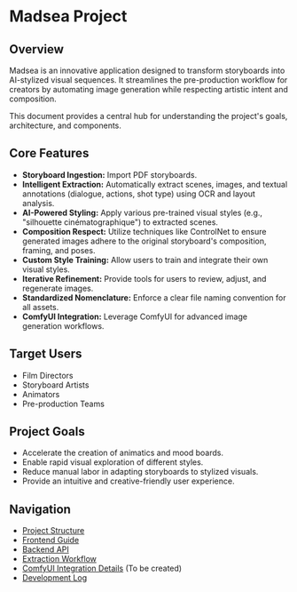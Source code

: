 # Madsea Project

## Overview

Madsea is an innovative application designed to transform storyboards into AI-stylized visual sequences. It streamlines the pre-production workflow for creators by automating image generation while respecting artistic intent and composition.

This document provides a central hub for understanding the project's goals, architecture, and components.

## Core Features

- **Storyboard Ingestion:** Import PDF storyboards.
- **Intelligent Extraction:** Automatically extract scenes, images, and textual annotations (dialogue, actions, shot type) using OCR and layout analysis.
- **AI-Powered Styling:** Apply various pre-trained visual styles (e.g., "silhouette cinématographique") to extracted scenes.
- **Composition Respect:** Utilize techniques like ControlNet to ensure generated images adhere to the original storyboard's composition, framing, and poses.
- **Custom Style Training:** Allow users to train and integrate their own visual styles.
- **Iterative Refinement:** Provide tools for users to review, adjust, and regenerate images.
- **Standardized Nomenclature:** Enforce a clear file naming convention for all assets.
- **ComfyUI Integration:** Leverage ComfyUI for advanced image generation workflows.

## Target Users

- Film Directors
- Storyboard Artists
- Animators
- Pre-production Teams

## Project Goals

- Accelerate the creation of animatics and mood boards.
- Enable rapid visual exploration of different styles.
- Reduce manual labor in adapting storyboards to stylized visuals.
- Provide an intuitive and creative-friendly user experience.

## Navigation

- [Project Structure](project_structure.md)
- [Frontend Guide](frontend_guide.md)
- [Backend API](backend_api.md)
- [Extraction Workflow](workflow_extraction.md)
- [ComfyUI Integration Details](comfyui_integration.md) (To be created)
- [Development Log](log-projet.md)